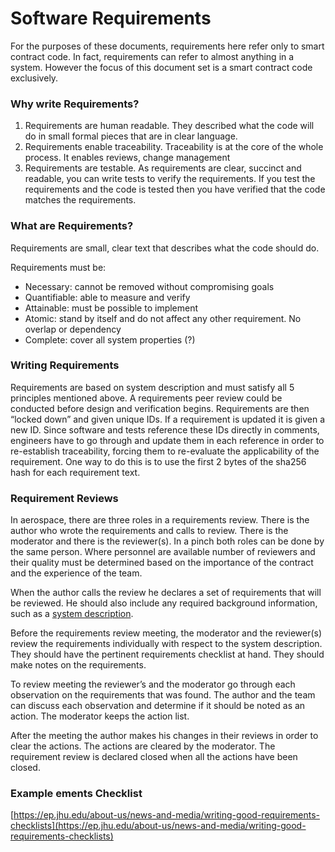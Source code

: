 # Software Requirements

For the purposes of these documents, requirements here refer only to smart contract code.  In fact, requirements can refer to almost anything in a system. However the focus of this document set is a smart contract code exclusively.  


### Why write Requirements?

1. Requirements are human readable.  They described what the code will do in small formal pieces that are in clear language. 
2. Requirements enable traceability.  Traceability is at the core of the whole process. It enables reviews, change management 
3. Requirements are testable.  As requirements are clear, succinct and readable, you can write tests to verify the requirements. If you test the requirements and the code is tested then you have verified that the code matches the requirements.

### What are Requirements?

Requirements are small, clear text that describes what the code should do.

Requirements must be:

* Necessary: cannot be removed without compromising goals
* Quantifiable: able to measure and verify
* Attainable: must be possible to implement
* Atomic: stand by itself and do not affect any other requirement. No overlap or dependency
* Complete: cover all system properties \(?\)

### Writing Requirements

Requirements are based on system description and must satisfy all 5 principles mentioned above. A requirements peer review could be conducted before design and verification begins. Requirements are then “locked down” and given unique IDs. If a requirement is updated it is given a new ID. Since software and tests reference these IDs directly in comments, engineers have to go through and update them in each reference in order to re-establish traceability, forcing them to re-evaluate the applicability of the requirement. One way to do this is to use the first 2 bytes of the sha256 hash for each requirement text.  


### Requirement Reviews

In aerospace, there are three roles in a requirements review. There is the author who wrote the requirements and calls to review. There is the moderator and there is the reviewer\(s\). In a pinch both roles can be done by the same person.  Where personnel are available number of reviewers and their quality must be determined based on the importance of the contract and the experience of the team.  


When the author calls the review he declares a set of requirements that will be reviewed. He should also include any required background information, such as a [system description](https://drive.google.com/open?id=19iwgv3oZeB0FYL5VRZvVq9i_PIffnZc0NGEFDV3w1v4).  


Before the requirements review meeting, the moderator and the reviewer\(s\) review the requirements individually with respect to the system description. They should have the pertinent requirements checklist at hand. They should make notes on the requirements.  


To review meeting the reviewer’s and the moderator go through each observation on the requirements that was found. The author and the team can discuss each observation and determine if it should be noted as an action. The moderator keeps the action list.  


After the meeting the author makes his changes in their reviews in order to clear the actions. The actions are cleared by the moderator. The requirement review is declared closed when all the actions have been closed.

### Example ements Checklist

[https://ep.jhu.edu/about-us/news-and-media/writing-good-requirements-checklists](https://ep.jhu.edu/about-us/news-and-media/writing-good-requirements-checklists)

